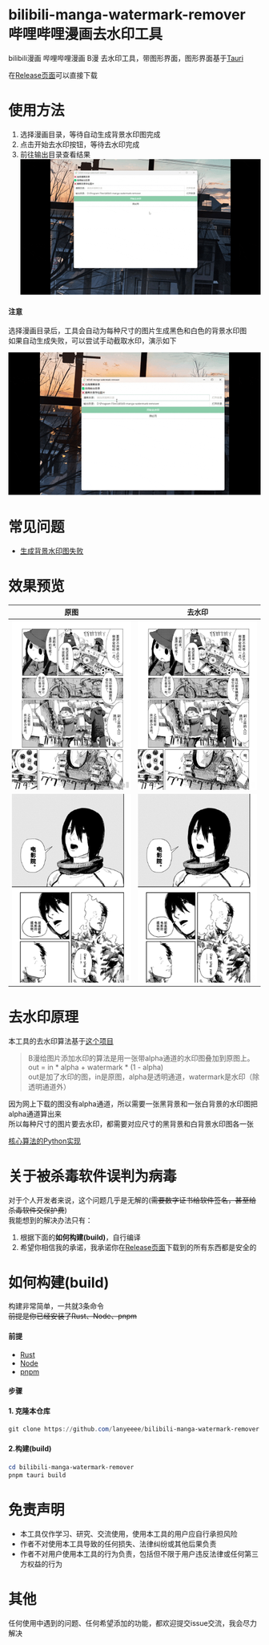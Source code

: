 # bilibili-manga-watermark-remover 哔哩哔哩漫画去水印工具

bilibili漫画 哔哩哔哩漫画 B漫 去水印工具，带图形界面，图形界面基于[Tauri](https://v2.tauri.app/start/)

在[Release页面](https://github.com/lanyeeee/bilibili-manga-watermark-remover/releases)可以直接下载

# 使用方法

1. 选择漫画目录，等待自动生成背景水印图完成
2. 点击开始去水印按钮，等待去水印完成
3. 前往输出目录查看结果
   ![](md/remove_watermark.gif)

#### 注意

选择漫画目录后，工具会自动为每种尺寸的图片生成黑色和白色的背景水印图  
如果自动生成失败，可以尝试手动截取水印，演示如下

![](md/cropper.gif)

# 常见问题
- [生成背景水印图失败](https://github.com/lanyeeee/bilibili-manga-watermark-remover/discussions/1)

# 效果预览

| 原图                           | 去水印                           |
|------------------------------|-------------------------------|
| <img src="md/少女终末旅行-原图.jpg"> | <img src="md/少女终末旅行-去水印.jpg"> |
| <img src="md/炎拳-原图.jpg">     | <img src="md/炎拳-去水印.jpg">     |

# 去水印原理

本工具的去水印算法基于[这个项目](https://github.com/yuchenxi2000/bilibili-watermark/tree/master)

> B漫给图片添加水印的算法是用一张带alpha通道的水印图叠加到原图上。  
> out = in * alpha + watermark * (1 - alpha)  
> out是加了水印的图，in是原图，alpha是透明通道，watermark是水印（除透明通道外）

因为网上下载的图没有alpha通道，所以需要一张黑背景和一张白背景的水印图把alpha通道算出来  
所以每种尺寸的图片要去水印，都需要对应尺寸的黑背景和白背景水印图各一张  

[核心算法的Python实现](https://github.com/yuchenxi2000/bilibili-watermark/tree/master/B%E6%BC%AB)

# 关于被杀毒软件误判为病毒

对于个人开发者来说，这个问题几乎是无解的(~~需要数字证书给软件签名，甚至给杀毒软件交保护费~~)  
我能想到的解决办法只有：
1. 根据下面的**如何构建(build)**，自行编译
2. 希望你相信我的承诺，我承诺你在[Release页面](https://github.com/lanyeeee/bilibili-manga-watermark-remover/releases)下载到的所有东西都是安全的

# 如何构建(build)

构建非常简单，一共就3条命令  
~~前提是你已经安装了Rust、Node、pnpm~~

#### 前提

- [Rust](https://www.rust-lang.org/tools/install)
- [Node](https://nodejs.org/en)
- [pnpm](https://pnpm.io/installation)

#### 步骤

#### 1. 克隆本仓库

```powershell
git clone https://github.com/lanyeeee/bilibili-manga-watermark-remover.git
```

#### 2.构建(build)

```powershell
cd bilibili-manga-watermark-remover
pnpm tauri build
```
# 免责声明
- 本工具仅作学习、研究、交流使用，使用本工具的用户应自行承担风险
- 作者不对使用本工具导致的任何损失、法律纠纷或其他后果负责
- 作者不对用户使用本工具的行为负责，包括但不限于用户违反法律或任何第三方权益的行为
# 其他

任何使用中遇到的问题、任何希望添加的功能，都欢迎提交issue交流，我会尽力解决

